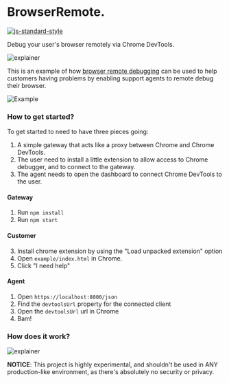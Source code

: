 BrowserRemote.
================
[![js-standard-style](https://img.shields.io/badge/code%20style-standard-brightgreen.svg?style=flat)](https://github.com/feross/standard)

Debug your user's browser remotely via Chrome DevTools.

![explainer](https://github.com/auchenberg/browser-remote/raw/master/explainer.png)

This is an example of how [browser remote debugging](https://remotedebug.org) can be used to help customers having problems by enabling support agents to remote debug their browser.

![Example](https://github.com/auchenberg/browser-remote/raw/master/example.png)

### How to get started?
To get started to need to have three pieces going:

1. A simple gateway that acts like a proxy between Chrome and Chrome DevTools.
2. The user need to install a little extension to allow access to Chrome debugger, and to connect to the gateway.
3. The agent needs to open the dashboard to connect Chrome DevTools to the user.

#### Gateway
1. Run ``npm install``
2. Run ``npm start``

#### Customer
3. Install chrome extension by using the "Load unpacked extension" option
4. Open ``example/index.html`` in Chrome.
5. Click "I need help"

#### Agent
1. Open ``https://localhost:8000/json``
2. Find the ``devtoolsUrl`` property for the connected client
3. Open the ``devtoolsUrl`` url in Chrome
4. Bam!

### How does it work?

![explainer](https://github.com/auchenberg/browser-remote/raw/master/flow.png)

**NOTICE**: This project is highly experimental, and shouldn't be used in ANY production-like environment, as there's absolutely no security or privacy.
